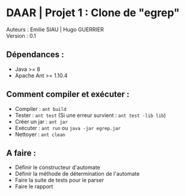 # DAAR | Projet 1 : Clone de "egrep"

Auteurs : Emilie SIAU | Hugo GUERRIER\
Version : 0.1

## Dépendances :

* Java >= 8
* Apache Ant >= 1.10.4

## Comment compiler et exécuter :

* Compiler : `ant build`
* Tester : `ant test` (Si une erreur survient : `ant test -lib lib`)
* Créer un jar : `ant jar`
* Exécuter : `ant run` ou `java -jar egrep.jar`
* Nettoyer : `ant clean`

## A faire :

* Définir le constructeur d'automate
* Définir la méthode de détermination de l'automate
* Faire la suite de tests pour le parser
* Faire le rapport